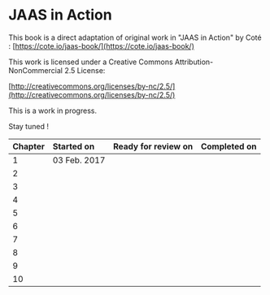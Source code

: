 # JAAS in Action

This book is a direct adaptation of original work in "JAAS in Action" by Coté : [https://cote.io/jaas-book/](https://cote.io/jaas-book/)

This work is licensed under a Creative Commons Attribution-NonCommercial 2.5 License:

[http://creativecommons.org/licenses/by-nc/2.5/](http://creativecommons.org/licenses/by-nc/2.5/)

This is a work in progress.

Stay tuned !

| Chapter | Started on | Ready for review on | Completed on |
| :--- | :--- | :--- | :--- |
| 1 | 03 Feb. 2017 |  |  |
| 2 |  |  |  |
| 3 |  |  |  |
| 4 |  |  |  |
| 5 |  |  |  |
| 6 |  |  |  |
| 7 |  |  |  |
| 8 |  |  |  |
| 9 |  |  |  |
| 10 |  |  |  |



